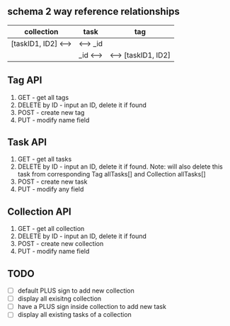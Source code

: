 ## schema 2 way reference relationships
|collection |   task  |   tag   |
|---|---|---|
|[taskID1, ID2] <-->   |<--> _id| |
|            |    _id <-->|<--> [taskID1, ID2]|

## Tag API
1. GET - get all tags
2. DELETE by ID - input an ID, delete it if found
3. POST - create new tag
4. PUT - modify name field

## Task API
1. GET - get all tasks
2. DELETE by ID - input an ID, delete it if found. Note: will also delete this task from corresponding Tag allTasks[] and Collection allTasks[]
3. POST - create new task
4. PUT - modify any field

## Collection API
1. GET - get all collection
2. DELETE by ID - input an ID, delete it if found
3. POST - create new collection
4. PUT - modify name field

## TODO
- [ ] default PLUS sign to add new collection
- [ ] display all exisitng collection
- [ ] have a PLUS sign inside collection to add new task
- [ ] display all existing tasks of a collection
